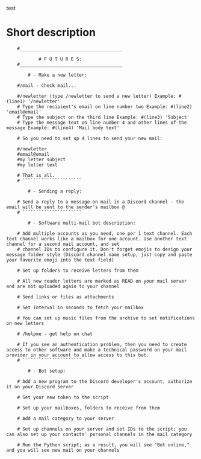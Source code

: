 test


# Short description

        
        #______________________________________
        
                # F U T U R E S:
        #______________________________________

            # - Make a new letter:

        #/mail - Check mail...

        #/newletter (type /newletter to send a new letter) Example: #(line1) '/newletter'
        # Type the recipient's email on line number two Example: #(line2) 'email@email'
        # Type the subject on the third line Example: #(line3) 'Subject'
        # Type the message text on line number 4 and other lines of the message Example: #(line4) 'Mail body text'

        # So you need to set up 4 lines to send your new mail:

        #/newletter
        #email@email
        #my letter subject
        #my letter text

        # That is all.
        # ``````````````````````

            # - Sending a reply:

        # Send a reply to a message on mail in a Discord channel - the email will be sent to the sender's mailbox @
        # ``````````````````````

            # - Software multi-mail bot description:

        # Add multiple accounts as you need, one per 1 text channel. Each text channel works like a mailbox for one account. Use another text channel for a second mail account, and set
        # channel IDs to configure it. Don't forget emojis to design your message folder style (Discord channel name setup, just copy and paste your favorite emoji into the text field)

        # Set up folders to receive letters from them

        # All new reader letters are marked as READ on your mail server and are not uploaded again to your channel

        # Send links or files as attachments

        # Set Interval in seconds to fetch your mailbox

        # You can set up music files from the archive to set notifications on new letters

        # /helpme - get help on chat

        # If you see an authentication problem, then you need to create access to other software and make a technical password on your mail provider in your account to allow access to this bot.
        # ``````````````````````

            # - Bot setup:

        # Add a new program to the Discord developer's account, authorize it on your Discord server

        # Set your new token to the script

        # Set up your mailboxes, folders to receive from them

        # Add a mail category to your server

        # Set up channels on your server and set IDs to the script; you can also set up your contacts' personal channels in the mail category

        # Run the Python script; as a result, you will see "Bot online," and you will see new mail on your channels
